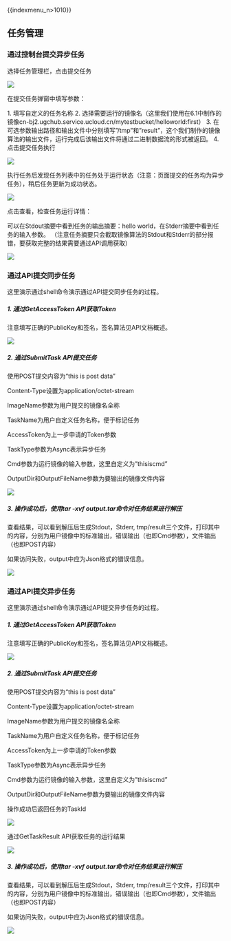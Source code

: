 {{indexmenu_n>1010}}

## 任务管理

### 通过控制台提交异步任务

选择任务管理栏，点击提交任务

![](/images/ugc_list_task.png)

在提交任务弹窗中填写参数：

1\. 填写自定义的任务名称 2.
选择需要运行的镜像名（这里我们使用在6.1中制作的镜像cn-bj2.ugchub.service.ucloud.cn/mytestbucket/helloworld:first）
3.
在可选参数输出路径和输出文件中分别填写”/tmp”和”result”，这个我们制作的镜像算法的输出文件，运行完成后该输出文件将通过二进制数据流的形式被返回。
4. 点击提交任务执行

![](/images/submittask_new.png)

执行任务后发现任务列表中的任务处于运行状态（注意：页面提交的任务均为异步任务），稍后任务更新为成功状态。

![](/images/ugc_submit_result.png)

点击查看，检查任务运行详情：

可以在Stdout摘要中看到任务的输出摘要：hello world，在Stderr摘要中看到任务的输入参数。
（注意任务摘要只会截取镜像算法的Stdout和Stderr的部分报错，要获取完整的结果需要通过API调用获取）

![](/images/ugc_task_info.png)

### 通过API提交同步任务

这里演示通过shell命令演示通过API提交同步任务的过程。

##### 1\. 通过GetAccessToken API获取Token

注意填写正确的PublicKey和签名，签名算法见API文档概述。

![](/images/ugc_get_token.png)

##### 2\. 通过SubmitTask API提交任务

使用POST提交内容为“this is post data”

Content-Type设置为application/octet-stream

ImageName参数为用户提交的镜像名全称

TaskName为用户自定义任务名称，便于标记任务

AccessToken为上一步申请的Token参数

TaskType参数为Async表示异步任务

Cmd参数为运行镜像的输入参数，这里自定义为”thisiscmd”

OutputDir和OutputFileName参数为要输出的镜像文件内容

![](/images/ugc_api_submit.png)

##### 3\. 操作成功后，使用tar -xvf output.tar命令对任务结果进行解压

查看结果，可以看到解压后生成Stdout，Stderr,
tmp/result三个文件，打印其中的内容，分别为用户镜像中的标准输出，错误输出（也即Cmd参数），文件输出（也即POST内容）

如果访问失败，output中应为Json格式的错误信息。

![](/images/ugc_api_stdout.png)

### 通过API提交异步任务

这里演示通过shell命令演示通过API提交异步任务的过程。

##### 1\. 通过GetAccessToken API获取Token

注意填写正确的PublicKey和签名，签名算法见API文档概述。

![](/images/ugc_get_token.png)

##### 2\. 通过SubmitTask API提交任务

使用POST提交内容为“this is post data”

Content-Type设置为application/octet-stream

ImageName参数为用户提交的镜像名全称

TaskName为用户自定义任务名称，便于标记任务

AccessToken为上一步申请的Token参数

TaskType参数为Async表示异步任务

Cmd参数为运行镜像的输入参数，这里自定义为”thisiscmd”

OutputDir和OutputFileName参数为要输出的镜像文件内容

操作成功后返回任务的TaskId

![](/images/ugc_api_taskid.png)

通过GetTaskResult API获取任务的运行结果

![](/images/ugc_api_task_result.png)

##### 3\. 操作成功后，使用tar -xvf output.tar命令对任务结果进行解压

查看结果，可以看到解压后生成Stdout，Stderr,
tmp/result三个文件，打印其中的内容，分别为用户镜像中的标准输出，错误输出（也即Cmd参数），文件输出（也即POST内容）

如果访问失败，output中应为Json格式的错误信息。

![](/images/ugc_api_stdout.png)
